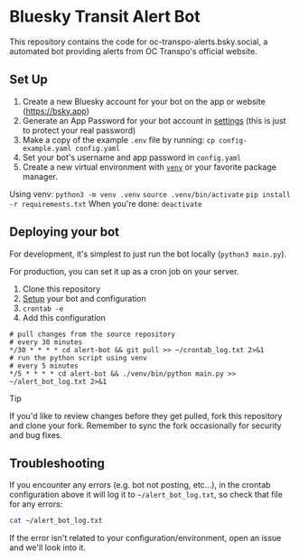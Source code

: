 # Bluesky Transit Alert Bot

This repository contains the code for oc-transpo-alerts.bsky.social, a automated bot providing alerts from OC Transpo's official website.

## Set Up

1. Create a new Bluesky account for your bot on the app or website (https://bsky.app)
2. Generate an App Password for your bot account in [settings](https://bsky.app/settings/app-passwords) (this is just to protect your real password)
3. Make a copy of the example `.env` file by running: `cp config-example.yaml config.yaml`
4. Set your bot's username and app password in `config.yaml`
5. Create a new virtual environment with [`venv`](https://packaging.python.org/en/latest/guides/installing-using-pip-and-virtual-environments/) or your favorite package manager.

Using venv:
`python3 -m venv .venv`
`source .venv/bin/activate`
`pip install -r requirements.txt`
When you're done: `deactivate`

## Deploying your bot

For development, it's simplest to just run the bot locally (`python3 main.py`). 

For production, you can set it up as a cron job on your server.

1. Clone this repository
2. [Setup](#set-up) your bot and configuration
3. `crontab -e`
4. Add this configuration

```crontab
# pull changes from the source repository
# every 30 minutes
*/30 * * * * cd alert-bot && git pull >> ~/crontab_log.txt 2>&1
# run the python script using venv
# every 5 minutes
*/5 * * * * cd alert-bot && ./venv/bin/python main.py >> ~/alert_bot_log.txt 2>&1
```

> [!TIP]
> If you'd like to review changes before they get pulled, fork this repository and clone your fork. Remember to sync the fork occasionally for security and bug fixes.

## Troubleshooting

If you encounter any errors (e.g. bot not posting, etc...), in the crontab configuration above it will log it to `~/alert_bot_log.txt`, so check that file for any errors:

```sh
cat ~/alert_bot_log.txt
```

If the error isn't related to your configuration/environment, open an issue and we'll look into it.
